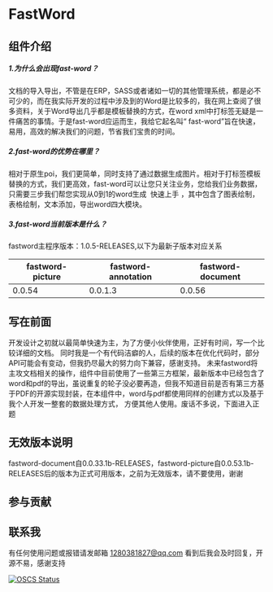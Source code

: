 # FastWord

## 组件介绍
##### 1.为什么会出现fast-word？

文档的导入导出，不管是在ERP，SASS或者诸如一切的其他管理系统，都是必不可少的，而在我实际开发的过程中涉及到的Word是比较多的，我在网上查阅了很多资料，关于Word导出几乎都是模板替换的方式，在word xml中打标签无疑是一件痛苦的事情。于是fast-word应运而生，我给它起名叫“ fast-word”旨在快速，易用，高效的解决我们的问题，节省我们宝贵的时间。

##### 2.fast-word的优势在哪里？

相对于原生poi，我们更简单，同时支持了通过数据生成图片。相对于打标签模板替换的方式，我们更高效，fast-word可以让您只关注业务，您给我们业务数据，只需要三步我们帮您实现从0到1的word生成  快速上手 ，其中包含了图表绘制，表格绘制，文本添加，导出word四大模块。

##### 3.fast-word当前版本是什么？

fastword主程序版本：1.0.5-RELEASES,以下为最新子版本对应关系

| fastword-picture | fastword-annotation | fastword-document |
| ------ | ------ | ------ |
| 0.0.54 | 0.0.1.3 | 0.0.56 |

## 写在前面

开发设计之初就以最简单快速为主，为了方便小伙伴使用，正好有时间，写一个比较详细的文档。
同时我是一个有代码洁癖的人，后续的版本在优化代码时，部分API可能会有变动，但我扔尽最大的努力向下兼容，感谢支持。
未来fastword将主攻文档相关的操作，组件中目前使用了一些第三方框架，最新版本中已经包含了word和pdf的导出，虽说重复的轮子没必要再造，但我不知道目前是否有第三方基于PDF的开源实现封装，在本组件中，word与pdf都使用同样的创建方式以及基于我个人开发一整套的数据处理方式，
方便其他人使用。废话不多说，下面进入正题



## 无效版本说明
fastword-document自0.0.33.1b-RELEASES，fastword-picture自0.0.53.1b-RELEASES后的版本为正式可用版本，之前为无效版本，请不要使用，谢谢

## 参与贡献



## 联系我
 有任何使用问题或报错请发邮箱 1280381827@qq.com 看到后我会及时回复，开源不易，感谢支持
 
 [![OSCS Status](https://www.oscs1024.com/platform/badge/wanghe199512/FastWord.svg?size=small)](https://www.oscs1024.com/project/wanghe199512/FastWord?ref=badge_small)